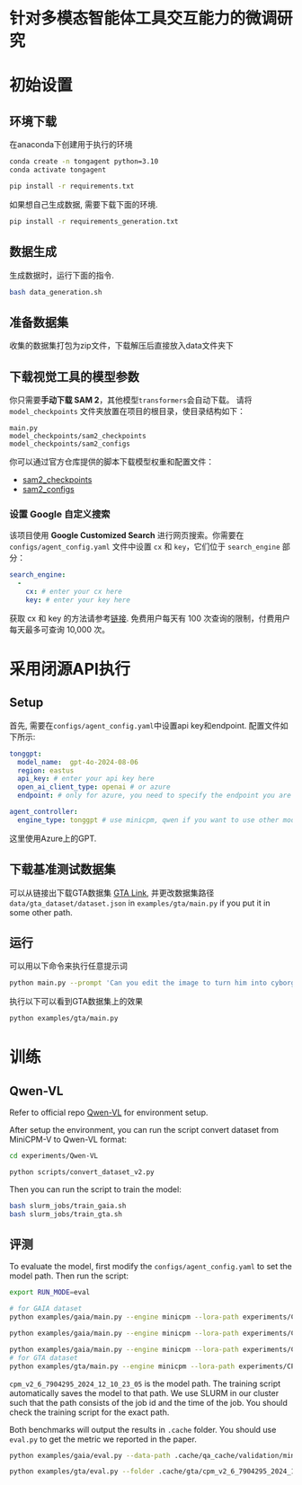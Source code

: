 # 针对多模态智能体工具交互能力的微调研究

# 初始设置

## 环境下载
在anaconda下创建用于执行的环境
```bash
conda create -n tongagent python=3.10
conda activate tongagent

pip install -r requirements.txt
```

如果想自己生成数据, 需要下载下面的环境.
```bash
pip install -r requirements_generation.txt
```

## 数据生成
生成数据时，运行下面的指令. 
```bash
bash data_generation.sh
```

## 准备数据集
收集的数据集打包为zip文件，下载解压后直接放入data文件夹下

## 下载视觉工具的模型参数
你只需要**手动下载 SAM 2**，其他模型`transformers`会自动下载。
请将 `model_checkpoints` 文件夹放置在项目的根目录，使目录结构如下：
```
main.py
model_checkpoints/sam2_checkpoints
model_checkpoints/sam2_configs
```
你可以通过官方仓库提供的脚本下载模型权重和配置文件：
* [sam2_checkpoints](https://github.com/facebookresearch/sam2/blob/main/checkpoints/download_ckpts.sh)
* [sam2_configs](https://github.com/facebookresearch/sam2?tab=readme-ov-file#sam-21-checkpoints)

### 设置 Google 自定义搜索
该项目使用 **Google Customized Search** 进行网页搜索。你需要在 `configs/agent_config.yaml` 文件中设置 `cx` 和 `key`，它们位于 `search_engine` 部分：
```yaml
search_engine:
  -
    cx: # enter your cx here
    key: # enter your key here
```
获取 cx 和 key 的方法请参考[链接](https://console.cloud.google.com/apis/api/customsearch.googleapis.com). 免费用户每天有 100 次查询的限制，付费用户每天最多可查询 10,000 次。

# 采用闭源API执行
## Setup
首先, 需要在`configs/agent_config.yaml`中设置api key和endpoint. 配置文件如下所示:
```yaml
tonggpt:
  model_name:  gpt-4o-2024-08-06
  region: eastus
  api_key: # enter your api key here
  open_ai_client_type: openai # or azure
  endpoint: # only for azure, you need to specify the endpoint you are using

agent_controller:
  engine_type: tonggpt # use minicpm, qwen if you want to use other models
```
这里使用Azure上的GPT.

## 下载基准测试数据集
可以从链接出下载GTA数据集 [GTA Link](https://github.com/open-compass/GTA/releases/download/v0.1.0/gta_dataset.zip), 并更改数据集路径 `data/gta_dataset/dataset.json` in `examples/gta/main.py` if you put it in some other path.

## 运行
可以用以下命令来执行任意提示词
```bash
python main.py --prompt 'Can you edit the image to turn him into cyborg? Image path: tests/data/draw.jpg.'
```

执行以下可以看到GTA数据集上的效果
```bash
python examples/gta/main.py
```

# 训练
## Qwen-VL
Refer to official repo [Qwen-VL](https://github.com/QwenLM/Qwen2-VL) for environment setup.

After setup the environment, you can run the script convert dataset from MiniCPM-V to Qwen-VL format:
```bash
cd experiments/Qwen-VL

python scripts/convert_dataset_v2.py
```
Then you can run the script to train the model:
```bash
bash slurm_jobs/train_gaia.sh
bash slurm_jobs/train_gta.sh
```

## 评测
To evaluate the model, first modify the `configs/agent_config.yaml` to set the model path. Then run the script:
```bash
export RUN_MODE=eval

# for GAIA dataset
python examples/gaia/main.py --engine minicpm --lora-path experiments/CPM-FT/output/cpm_v2_6_7904295_2024_12_10_23_05/ --data-name 2023_level1 --split validation

python examples/gaia/main.py --engine minicpm --lora-path experiments/CPM-FT/output/cpm_v2_6_7904295_2024_12_10_23_05/ --data-name 2023_level2 --split validation

python examples/gaia/main.py --engine minicpm --lora-path experiments/CPM-FT/output/cpm_v2_6_7904295_2024_12_10_23_05/ --data-name 2023_level3 --split validation
# for GTA dataset
python examples/gta/main.py --engine minicpm --lora-path experiments/CPM-FT/output/cpm_v2_6_7904295_2024_12_10_23_05/
```
`cpm_v2_6_7904295_2024_12_10_23_05` is the model path. The training script automatically saves the model to that path. We use SLURM in our cluster such that the path consists of the job id and the time of the job. You should check the training script for the exact path.

Both benchmarks will output the results in `.cache` folder. You should use `eval.py` to get the metric we reported in the paper.

```bash
python examples/gaia/eval.py --data-path .cache/qa_cache/validation/minicpm/experiments/CPM-FT/output/cpm_v2_6_7904295_2024_12_10_23_05/2023_level1.db

python examples/gta/eval.py --folder .cache/gta/cpm_v2_6_7904295_2024_12_10_23_05/
```
